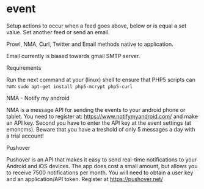 event
=====

Setup actions to occur when a feed goes above, below or is equal a set value. Set another feed or send an email.

Prowl, NMA, Curl, Twitter and Email methods native to application.

Email currently is biased towards gmail SMTP server.

Requirements

Run the next command at your (linux) shell to ensure that PHP5 scripts can run:
`sudo apt-get install php5-mcrypt php5-curl`

NMA - Notify my android

NMA is a message API for sending the events to your android phone or tablet.
You need to register at: https://www.notifymyandroid.com/ and make an API key.
Second you have to enter the API key at the event settings (at emoncms).
Beware that you have a treshold of only 5 messages a day with a trial account!

Pushover 

Pushover is an API that makes it easy to send real-time notifications to your Android and iOS devices.   The app does cost a small amount, but allows you to receive 7500 notifications per month.  You will need to obtain a user key and an application/API token.  Register at https://pushover.net/
